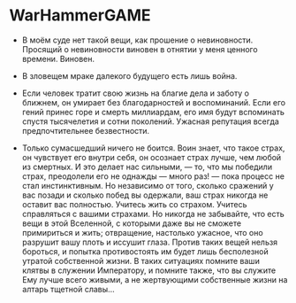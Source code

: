 # WarHammerGAME
- В моём суде нет такой вещи, как прошение о невиновности. Просящий о невиновности виновен в отнятии у меня ценного времени. Виновен.

- В зловещем мраке далекого будущего есть лишь война.

- Если человек тратит свою жизнь на благие дела и заботу о ближнем, он умирает без благодарностей и воспоминаний. Если его гений принес горе и смерть миллиардам, его имя будут вспоминать спустя тысячелетия и сотни поколений. Ужасная репутация всегда предпочтительнее безвестности.

- Только сумасшедший ничего не боится. Воин знает, что такое страх, он чувствует его внутри себя, он осознает страх лучше, чем любой из смертных. И это делает нас сильными, — то, что мы победили страх, преодолели его не однажды — много раз! — пока процесс не стал инстинктивным. Но независимо от того, сколько сражений у вас позади и сколько побед вы одержали, ваш страх никогда не оставит вас полностью. Учитесь жить со страхом. Учитесь справляться с вашими страхами. Но никогда не забывайте, что есть вещи в этой Вселенной, с которыми даже вы не сможете примириться и жить; отвращение, настолько ужасное, что оно разрушит вашу плоть и иссушит глаза. Против таких вещей нельзя бороться, и попытка противостоять им будет лишь бесполезной утратой собственной жизни. В таких ситуациях помните ваши клятвы в служении Императору, и помните также, что вы служите Ему лучше всего живыми, а не жертвующими собственные жизни на алтарь тщетной славы…
